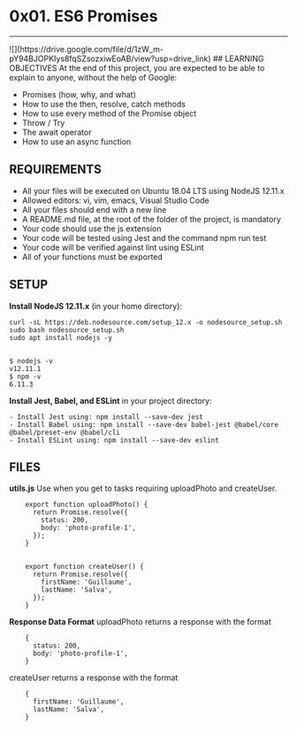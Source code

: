 # 0x01. ES6 Promises
<hr>
![](https://drive.google.com/file/d/1zW_m-pY94BJOPKIys8fqSZsozxiwEoAB/view?usp=drive_link)
## LEARNING OBJECTIVES
At the end of this project, you are expected to be able to explain to anyone, without the help of Google:

- Promises (how, why, and what)
- How to use the then, resolve, catch methods
- How to use every method of the Promise object
- Throw / Try
- The await operator
- How to use an async function

## REQUIREMENTS
- All your files will be executed on Ubuntu 18.04 LTS using NodeJS 12.11.x
- Allowed editors: vi, vim, emacs, Visual Studio Code
- All your files should end with a new line
- A README.md file, at the root of the folder of the project, is mandatory
- Your code should use the js extension
- Your code will be tested using Jest and the command npm run test
- Your code will be verified against lint using ESLint
- All of your functions must be exported


## SETUP
**Install NodeJS 12.11.x**
(in your home directory):

	curl -sL https://deb.nodesource.com/setup_12.x -o nodesource_setup.sh
	sudo bash nodesource_setup.sh
	sudo apt install nodejs -y


	$ nodejs -v
	v12.11.1
	$ npm -v
	6.11.3

**Install Jest, Babel, and ESLint**
in your project directory:

	- Install Jest using: npm install --save-dev jest
	- Install Babel using: npm install --save-dev babel-jest @babel/core @babel/preset-env @babel/cli
	- Install ESLint using: npm install --save-dev eslint




## FILES
<strong>utils.js</strong>
Use when you get to tasks requiring uploadPhoto and createUser.

		export function uploadPhoto() {
		  return Promise.resolve({
		    status: 200,
		    body: 'photo-profile-1',
		  });
		}


		export function createUser() {
		  return Promise.resolve({
		    firstName: 'Guillaume',
		    lastName: 'Salva',
		  });
		}


**Response Data Format**
uploadPhoto returns a response with the format

		{
		  status: 200,
		  body: 'photo-profile-1',
		}

createUser returns a response with the format

		{
		  firstName: 'Guillaume',
		  lastName: 'Salva',
		}
